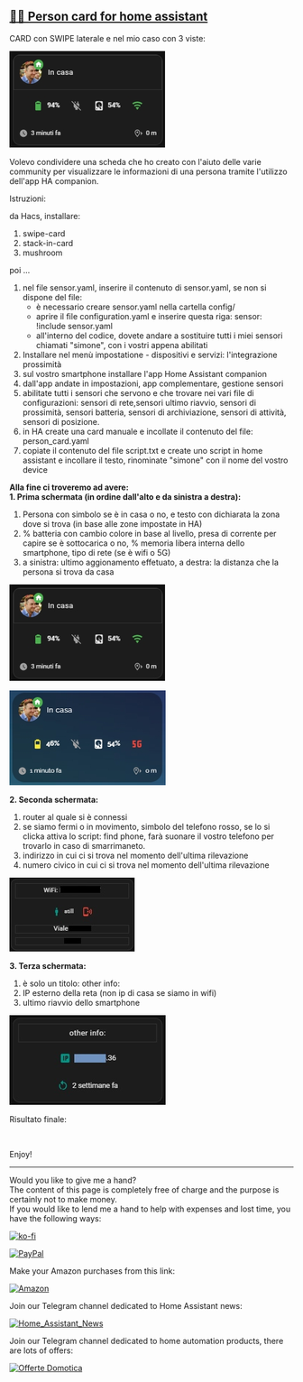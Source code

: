<h2><span style="text-decoration: underline;"><strong>🧑🏻 Person card for home assistant</strong></span></h2>

CARD con SWIPE laterale e nel mio caso con 3 viste:

<p><img src="example/example1.jpg" alt="" /></p>

<p>Volevo condividere una scheda che ho creato con l'aiuto delle varie community per visualizzare le informazioni di una persona tramite l'utilizzo dell'app HA companion.</p>

<p dir="auto">Istruzioni:</p>

da Hacs, installare:
1. swipe-card
2. stack-in-card
3. mushroom

poi ...
1. nel file sensor.yaml, inserire il contenuto di sensor.yaml, se non si dispone del file:
    - è necessario creare sensor.yaml nella cartella config/
    - aprire il file configuration.yaml e inserire questa riga: sensor: !include sensor.yaml
    - all'interno del codice, dovete andare a sostituire tutti i miei sensori chiamati "simone", con i vostri appena abilitati
2. Installare nel menù impostatione - dispositivi e servizi: l'integrazione prossimità
3. sul vostro smartphone installare l'app Home Assistant companion
4. dall'app andate in impostazioni, app complementare, gestione sensori
5. abilitate tutti i sensori che servono e che trovare nei vari file di configurazioni: sensori di rete,sensori ultimo riavvio, sensori di prossimità, sensori batteria, sensori di archiviazione, sensori di attività, sensori di posizione.
6. in HA create una card manuale e incollate il contenuto del file: person_card.yaml
7. copiate il contenuto del file script.txt e create uno script in home assistant e incollare il testo, rinominate "simone" con il nome del vostro device

<strong>Alla fine ci troveremo ad avere:</strong><br />
<strong>1. Prima schermata (in ordine dall'alto e da sinistra a destra):</strong>
1. Persona con simbolo se è in casa o no, e testo con dichiarata la zona dove si trova (in base alle zone impostate in HA)
2. % batteria con cambio colore in base al livello, presa di corrente per capire se è sottocarica o no, % memoria libera interna dello smartphone, tipo di rete (se è wifi o 5G)
3. a sinistra: ultimo aggionamento effetuato, a destra: la distanza che la persona si trova da casa

<p><img src="example/example1.jpg" alt="" /></p>

<p><img src="example/example5.jpg" alt="" /></p>

<strong>2. Seconda schermata:</strong>
1. router al quale si è connessi
2. se siamo fermi o in movimento, simbolo del telefono rosso, se lo si clicka attiva lo script: find phone, farà suonare il vostro telefono per trovarlo in caso di smarrimaneto.
3. indirizzo in cui ci si trova nel momento dell'ultima rilevazione
4. numero civico in cui ci si trova nel momento dell'ultima rilevazione

<p><img src="example/example2.jpg" alt="" /></p>

<strong>3. Terza schermata:</strong>
1. è solo un titolo: other info:
2. IP esterno della reta (non ip di casa se siamo in wifi)
3. ultimo riavvio dello smartphone

<p><img src="example/example3.jpg" alt="" /></p>

Risultato finale:

<p><img src="example/example4.gif" alt="" /></p>

<p>Enjoy!</p>

----------------------------------------
<p>Would you like to give me a hand?<br />The content of this page is completely free of charge and the purpose is certainly not to make money.<br />If you would like to lend me a hand to help with expenses and lost time, you have the following ways:</p>

[![ko-fi](https://ko-fi.com/img/githubbutton_sm.svg)](https://ko-fi.com/C0C713VTGJ)

[![PayPal](https://github.com/Simonz82/desktop-tutorial/blob/main/paypal.svg)](https://www.paypal.com/paypalme/simongmail)

Make your Amazon purchases from this link:

[![Amazon](https://github.com/Simonz82/desktop-tutorial/blob/main/Amazon_logo.png)](https://amzn.to/3XWWTgz)

Join our Telegram channel dedicated to Home Assistant news:

[![Home_Assistant_News](https://github.com/Simonz82/desktop-tutorial/blob/main/home_assistant_news.jpg)](https://t.me/Home_Assistant_News)

Join our Telegram channel dedicated to home automation products, there are lots of offers:

[![Offerte Domotica](https://github.com/Simonz82/desktop-tutorial/blob/main/offerte_domotica.jpg)](https://t.me/offerte_domotica_ita)

